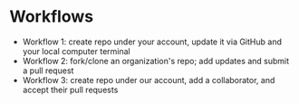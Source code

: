 # Workflows

* Workflow 1:  create repo under your account, update it via GitHub and your local computer terminal
* Workflow 2:  fork/clone an organization's repo; add updates and submit a pull request
* Workflow 3:  create repo under our account, add a collaborator, and accept their pull requests
